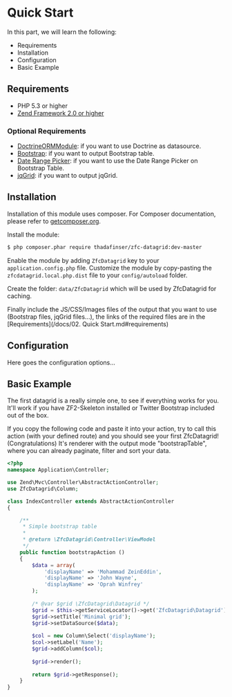 # Quick Start

In this part, we will learn the following:

* Requirements
* Installation
* Configuration
* Basic Example

## Requirements

- PHP 5.3 or higher
- [Zend Framework 2.0 or higher](http://www.github.com/zendframework/zf2)

### Optional Requirements
- [DoctrineORMModule](https://github.com/doctrine/DoctrineORMModule): if you want to use Doctrine as datasource.
- [Bootstrap](http://getbootstrap.com/): if you want to output Bootstrap table.
- [Date Range Picker](https://github.com/dangrossman/bootstrap-daterangepicker): if you want to use the Date Range Picker on Bootstrap Table.
- [jqGrid](http://jqgrid.com/): if you want to output jqGrid.

## Installation

Installation of this module uses composer. For Composer documentation, please refer to [getcomposer.org](http://getcomposer.org/).

Install the module:

```sh
$ php composer.phar require thadafinser/zfc-datagrid:dev-master
```

Enable the module by adding `ZfcDatagrid` key to your `application.config.php` file. Customize the module by copy-pasting
the `zfcdatagrid.local.php.dist` file to your `config/autoload` folder.

Create the folder: `data/ZfcDatagrid` which will be used by ZfcDatagrid for caching.

Finally include the JS/CSS/Images files of the output that you want to use (Bootstrap files, jqGrid files...), the links of the required 
files are in the [Requirements](/docs/02. Quick Start.md#requirements)

## Configuration

Here goes the configuration options...

## Basic Example

The first datagrid is a really simple one, to see if everything works for you. 
It'll work if you have ZF2-Skeleton installed or Twitter Bootstrap included out of the box.

If you copy the following code and paste it into your action, try to call this action (with your defined route) and you should see your 
first ZfcDatagrid! (Congratulations) It's renderer with the output mode "bootstrapTable", where you can already paginate, filter and sort your data.


```php
<?php
namespace Application\Controller;

use Zend\Mvc\Controller\AbstractActionController;
use ZfcDatagrid\Column;

class IndexController extends AbstractActionController
{

    /**
     * Simple bootstrap table
     *
     * @return \ZfcDatagrid\Controller\ViewModel
     */
    public function bootstrapAction ()
    {
        $data = array(
            'displayName' => 'Mohammad ZeinEddin',
            'displayName' => 'John Wayne',
            'displayName' => 'Oprah Winfrey'
        );
        
        /* @var $grid \ZfcDatagrid\Datagrid */
        $grid = $this->getServiceLocator()->get('ZfcDatagrid\Datagrid');
        $grid->setTitle('Minimal grid');
        $grid->setDataSource($data);
        
        $col = new Column\Select('displayName');
        $col->setLabel('Name');
        $grid->addColumn($col);
        
        $grid->render();
        
        return $grid->getResponse();
    }
}
```
